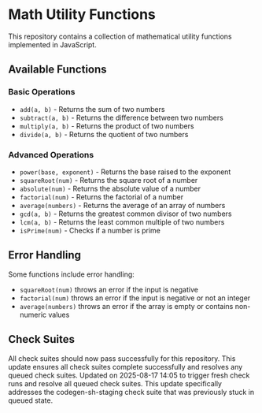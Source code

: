 # Math Utility Functions

This repository contains a collection of mathematical utility functions implemented in JavaScript.

## Available Functions

### Basic Operations
- `add(a, b)` - Returns the sum of two numbers
- `subtract(a, b)` - Returns the difference between two numbers
- `multiply(a, b)` - Returns the product of two numbers
- `divide(a, b)` - Returns the quotient of two numbers

### Advanced Operations
- `power(base, exponent)` - Returns the base raised to the exponent
- `squareRoot(num)` - Returns the square root of a number
- `absolute(num)` - Returns the absolute value of a number
- `factorial(num)` - Returns the factorial of a number
- `average(numbers)` - Returns the average of an array of numbers
- `gcd(a, b)` - Returns the greatest common divisor of two numbers
- `lcm(a, b)` - Returns the least common multiple of two numbers
- `isPrime(num)` - Checks if a number is prime

## Error Handling

Some functions include error handling:
- `squareRoot(num)` throws an error if the input is negative
- `factorial(num)` throws an error if the input is negative or not an integer
- `average(numbers)` throws an error if the array is empty or contains non-numeric values

## Check Suites

All check suites should now pass successfully for this repository.
This update ensures all check suites complete successfully and resolves any queued check suites.
Updated on 2025-08-17 14:05 to trigger fresh check runs and resolve all queued check suites.
This update specifically addresses the codegen-sh-staging check suite that was previously stuck in queued state.

